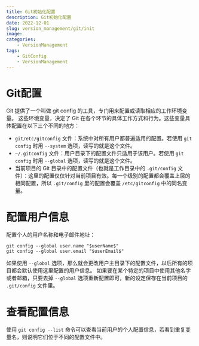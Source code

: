 ```yaml
---
title: Git初始化配置
description: Git初始化配置
date: 2022-12-01
slug: version_management/git/init
image: 
categories:
    - VersionManagement
tags:
    - GitConfig
    - VersionManagement
---
```


# Git配置

Git 提供了一个叫做 git config 的工具，专门用来配置或读取相应的工作环境变量。
这些环境变量，决定了 Git 在各个环节的具体工作方式和行为。这些变量具体配置在以下三个不同的地方：
- `git/etc/gitconfig` 文件：系统中对所有用户都普遍适用的配置。若使用 `git config` 时用 `--system` 选项，读写的就是这个文件。
- `~/.gitconfig` 文件：用户目录下的配置文件只适用于该用户。若使用 `git config` 时用 `--global` 选项，读写的就是这个文件。
- 当前项目的 Git 目录中的配置文件（也就是工作目录中的 `.git/config` 文件）：这里的配置仅仅针对当前项目有效。每一个级别的配置都会覆盖上层的相同配置，所以 `.git/config` 里的配置会覆盖 `/etc/gitconfig` 中的同名变量。

# 配置用户信息

配置个人的用户名称和电子邮件地址：

```shell
git config --global user.name "$userName$"
git config --global user.email "$userEmail$"
```

如果使用 `--global` 选项，那么就会更改用户主目录下的配置文件，以后所有的项目都会默认使用这里配置的用户信息。
如果要在某个特定的项目中使用其他名字或者邮箱，只要去掉 `--global` 选项重新配置即可，新的设定保存在当前项目的 `.git/config` 文件里。

# 查看配置信息

使用 `git config --list` 命令可以查看当前用户的个人配置信息，若看到重复变量名，则说明它们位于不同的配置文件中。

